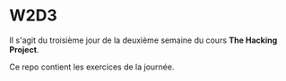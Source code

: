 # W2D3

Il s'agit du troisième jour de la deuxième semaine du cours **The Hacking Project**.

Ce repo contient les exercices de la journée.
